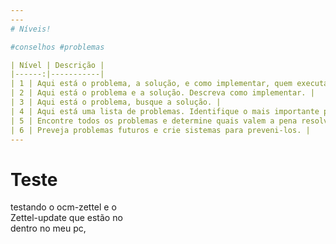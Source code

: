 ```yaml
---
---
# Níveis!

#conselhos #problemas

| Nível | Descrição |
|------:|-----------|
| 1 | Aqui está o problema, a solução, e como implementar, quem executa. |
| 2 | Aqui está o problema e a solução. Descreva como implementar. |
| 3 | Aqui está o problema, busque a solução. |
| 4 | Aqui está uma lista de problemas. Identifique o mais importante para resolvê-los. |
| 5 | Encontre todos os problemas e determine quais valem a pena resolver. |
| 6 | Preveja problemas futuros e crie sistemas para preveni-los. |
---
```

# Teste

testando o ocm-zettel e o  
Zettel-update que estão no  
dentro no meu pc,